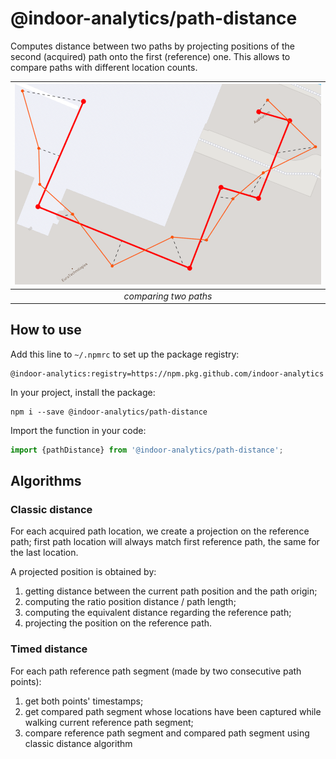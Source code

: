 # @indoor-analytics/path-distance

Computes distance between two paths by projecting positions of the second (acquired) path 
onto the first (reference) one.
This allows to compare paths with different location counts.

| ![Distance example](docs/errordistance.png) |
|:--:|
| *comparing two paths* |

## How to use

Add this line to `~/.npmrc` to set up the package registry: 
```shell
@indoor-analytics:registry=https://npm.pkg.github.com/indoor-analytics
```

In your project, install the package:
```shell
npm i --save @indoor-analytics/path-distance
```

Import the function in your code:
```javascript
import {pathDistance} from '@indoor-analytics/path-distance';
```

## Algorithms 

### Classic distance

For each acquired path location, we create a projection on the reference path; first path location
will always match first reference path, the same for the last location.

A projected position is obtained by:
1. getting distance between the current path position and the path origin;
2. computing the ratio position distance / path length;
3. computing the equivalent distance regarding the reference path;
4. projecting the position on the reference path.

### Timed distance

For each path reference path segment (made by two consecutive path points):
1. get both points' timestamps;
2. get compared path segment whose locations have been captured while walking current reference path segment;
3. compare reference path segment and compared path segment using classic distance algorithm 
